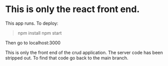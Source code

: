 # This is only the react front end.

This app runs. To deploy:

> npm install
> npm start

Then go to localhost:3000

This is only the front end of the crud application. The server code has been stripped out. To find that code go back to the main branch.
